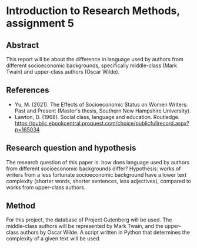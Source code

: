 # Introduction to Research Methods, assignment 5

## Abstract
This report will be about the difference in language used by authors from different socioeconomic backgrounds, specifically middle-class (Mark Twain) and upper-class authors (Oscar Wilde).

## References
- Yu, M. (2021). The Effects of Socioeconomic Status on Women Writers: Past and Present (Master's thesis, Southern New Hampshire University).
- Lawton, D. (1968). Social class, language and education. Routledge. https://public.ebookcentral.proquest.com/choice/publicfullrecord.aspx?p=165034

## Research question and hypothesis
The research question of this paper is: how does language used by authors from different socioeconomic backgrounds differ?
Hypothesis: works of writers from a less fortunate socioeconomic background have a lower text complexity (shorter words, shorter sentences, less adjectives), compared to works from upper-class authors.

## Method
For this project, the database of Project Gutenberg will be used. The middle-class authors will be represented by Mark Twain, and the upper-class authors by Oscar Wilde. A script written in Python that determines the complexity of a given text will be used.

